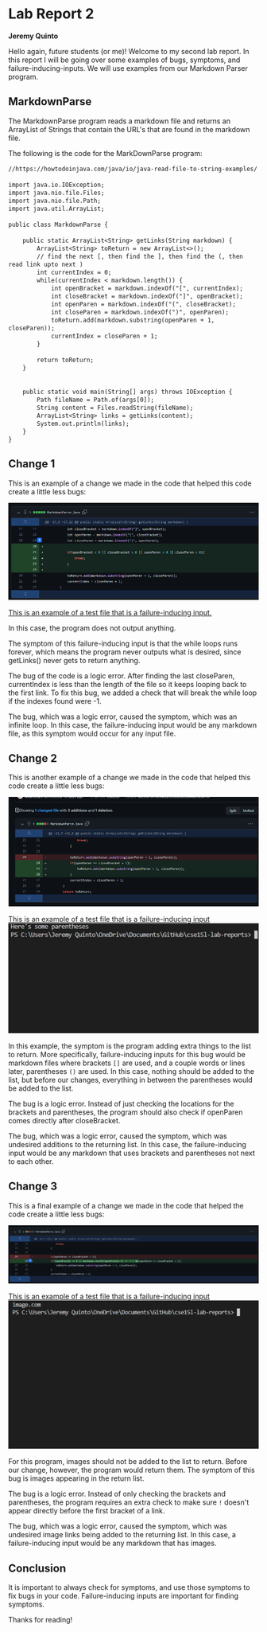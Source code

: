 # Lab Report 2
**Jeremy Quinto**

Hello again, future students (or me)! Welcome to my second lab report. In this report I will be going over some examples of bugs, symptoms, and failure-inducing-inputs. We will use examples from our Markdown Parser program. 

## MarkdownParse
The MarkdownParse program reads a markdown file and returns an ArrayList of Strings that contain the URL's that are found in the markdown file. 

The following is the code for the MarkDownParse program:
```
//https://howtodoinjava.com/java/io/java-read-file-to-string-examples/

import java.io.IOException;
import java.nio.file.Files;
import java.nio.file.Path;
import java.util.ArrayList;

public class MarkdownParse {

    public static ArrayList<String> getLinks(String markdown) {
        ArrayList<String> toReturn = new ArrayList<>();
        // find the next [, then find the ], then find the (, then read link upto next )
        int currentIndex = 0;
        while(currentIndex < markdown.length()) {
            int openBracket = markdown.indexOf("[", currentIndex);
            int closeBracket = markdown.indexOf("]", openBracket);
            int openParen = markdown.indexOf("(", closeBracket);
            int closeParen = markdown.indexOf(")", openParen);
            toReturn.add(markdown.substring(openParen + 1, closeParen));
            currentIndex = closeParen + 1;
        }

        return toReturn;
    }


    public static void main(String[] args) throws IOException {
        Path fileName = Path.of(args[0]);
        String content = Files.readString(fileName);
        ArrayList<String> links = getLinks(content);
	    System.out.println(links);
    }
}
```

## Change 1
This is an example of a change we made in the code that helped this code create a little less bugs:

![Change Diff](change1.png)

[This is an example of a test file that is a failure-inducing input.](lr2-test-cases/testcase1.md)

In this case, the program does not output anything. 

The symptom of this failure-inducing input is that the while loops runs forever, which means the program never outputs what is desired, since getLinks() never gets to return anything. 

The bug of the code is a logic error. After finding the last closeParen, currentIndex is less than the length of the file so it keeps looping back to the first link. To fix this bug, we added a check that will break the while loop if the indexes found were -1. 

The bug, which was a logic error, caused the symptom, which was an infinite loop. In this case, the failure-inducing input would be any markdown file, as this symptom would occur for any input file. 

## Change 2
This is another example of a change we made in the code that helped this code create a little less bugs:

![Change Diff](change2.png)

[This is an example of a test file that is a failure-inducing input](lr2-test-cases/testcase2.md)
![This is the output of the program for this file](output2.png)

In this example, the symptom is the program adding extra things to the list to return. More specifically, failure-inducing inputs for this bug would be markdown files where brackets `[]` are used, and a couple words or lines later, parentheses `()` are used. In this case, nothing should be added to the list, but before our changes, everything in between the parentheses would be added to the list.

The bug is a logic error. Instead of just checking the locations for the brackets and parentheses, the program should also check if openParen comes directly after closeBracket. 

The bug, which was a logic error, caused the symptom, which was undesired additions to the returning list. In this case, the failure-inducing input would be any markdown that uses brackets and parentheses not next to each other. 

## Change 3
This is a final example of a change we made in the code that helped the code create a little less bugs:

![Change Diff](change3.png)

[This is an example of a test file that is a failure-inducing input](lr2-test-cases/testcase3.md)
![This is the output of the program for this file](output3.png)

For this program, images should not be added to the list to return. Before our change, however, the program would return them. The symptom of this bug is images appearing in the return list. 

The bug is a logic error. Instead of only checking the brackets and parentheses, the program requires an extra check to make sure `!` doesn't appear directly before the first bracket of a link. 

The bug, which was a logic error, caused the symptom, which was undesired image links being added to the returning list. In this case, a failure-inducing input would be any markdown that has images.

## Conclusion

It is important to always check for symptoms, and use those symptoms to fix bugs in your code. Failure-inducing inputs are important for finding symptoms. 

Thanks for reading!
